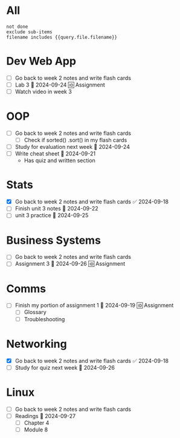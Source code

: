 # All
```tasks
not done
exclude sub-items
filename includes {{query.file.filename}}
```

# Dev Web App
- [ ] Go back to week 2 notes and write flash cards
- [ ] Lab 3 📅 2024-09-24 🆔 Assignment
- [ ] Watch video in week 3
# OOP
- [ ] Go back to week 2 notes and write flash cards
	- [ ] Check if sorted() .sort() in my flash cards
- [ ] Study for evaluation next week 📅 2024-09-24 
- [ ] Write cheat sheet 📅 2024-09-21 
	- Has quiz and written section
# Stats
- [x] Go back to week 2 notes and write flash cards ✅ 2024-09-18
- [ ] Finish unit 3 notes 📅 2024-09-22 
- [ ] unit 3 practice 📅 2024-09-25 
# Business Systems
- [ ] Go back to week 2 notes and write flash cards
- [ ] Assignment 3 📅 2024-09-26 🆔 Assignment
# Comms
- [ ] Finish my portion of assignment 1 📅 2024-09-19 🆔 Assignment
	- [ ] Glossary
	- [ ] Troubleshooting
# Networking
- [x] Go back to week 2 notes and write flash cards ✅ 2024-09-18
- [ ] Study for quiz next week 📅 2024-09-26 
# Linux
- [ ] Go back to week 2 notes and write flash cards
- [ ] Readings 📅 2024-09-27 
	- [ ] Chapter 4
	- [ ] Module 8 
